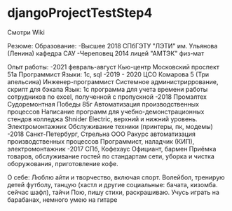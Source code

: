 # djangoProjectTestStep4
Смотри Wiki

Резюме:
  Образование: 
  -Высшее 2018 СПбГЭТУ "ЛЭТИ" им. Ульянова (Ленина) кафедра САУ
  -Череповец 2014 лицей "АМТЭК" физ-мат
  
  Опыт работы:
  -2021 февраль-август Кью-центр Московский проспект 51а
  Программист 
  Языки: 1с, sql
  -2019 - 2020 ЦСО Комарова 5 (Три апельсина)
  Инженер-программист
  Системное администриррование, скрипт для бэкапа
  Язык: 1с программа для учета времени работы сотрудников по excel,
    полученной с пропускной
  -2018  Промэлтех Судоремонтная Победы 85г
  Автоматизация производственных процессов
  Написание программ для учебно-демонстрационных стендов колледжа
  Shnider Electric, верхний и нижний уровень. Электромонтажник
  Обслуживание техники (принтеры, пк, модемы)
  -2018 Санкт-Петербург, Стрельна ООО Ракурс 
  автоматизация производственных процессов
  Программист, наладчик (КИП), электромонтажник
  -2017 СПб, Кофехаус
  Официант, бармен
  Приёмка товаров, обслуживание гостей по стандартам сети, уборка и чистка оборужования,
  приготовление кофе.
  
  О себе:
  Люблю айти и творчество, включая спорт. 
  Волейбол, тренирую детей футболу, танцую (хастл и другие социальные: бачата, кизомба. сейчас шафл), тайчи
  Пою, пишу стихи, раскрашиваю. Учусь играть на барабанах, немного умею на гитаре
